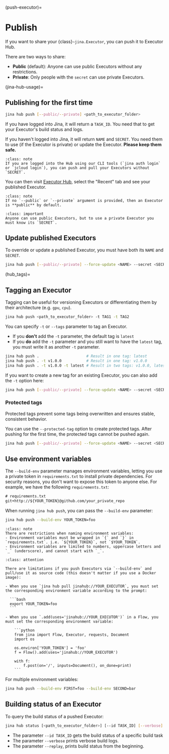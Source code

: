 (push-executor)=
# Publish

If you want to share your {class}`~jina.Executor`, you can push it to Executor Hub.

There are two ways to share:
- **Public** (default): Anyone can use public Executors without any restrictions.
- **Private**: Only people with the `secret` can use private Executors. 

(jina-hub-usage)=
## Publishing for the first time

```bash
jina hub push [--public/--private] <path_to_executor_folder>
```

<script id="asciicast-tpvuZ9u0lU2IumRyLlly3JI93" src="https://asciinema.org/a/tpvuZ9u0lU2IumRyLlly3JI93.js" async></script>

If you have logged into Jina, it will return a `TASK_ID`. You need that to get your Executor's build status and logs. 

If you haven't logged into Jina, it will return `NAME` and `SECRET`. You need them to use (if the Executor is private) or update the Executor. **Please keep them safe.**

````{admonition} Note
:class: note
If you are logged into the Hub using our CLI tools (`jina auth login` or `jcloud login`), you can push and pull your Executors without `SECRET`.
````

You can then visit [Executor Hub](https://cloud.jina.ai), select the "Recent" tab and see your published Executor.

````{admonition} Note
:class: note
If no `--public` or `--private` argument is provided, then an Executor is **public** by default.
````

````{admonition} Important
:class: important
Anyone can use public Executors, but to use a private Executor you must know its `SECRET`.
````


## Update published Executors

To override or update a published Executor, you must have both its `NAME` and `SECRET`.

```bash
jina hub push [--public/--private] --force-update <NAME> --secret <SECRET> <path_to_executor_folder>
```

(hub_tags)=
## Tagging an Executor

Tagging can be useful for versioning Executors or differentiating them by their architecture (e.g. `gpu`, `cpu`).

```bash
jina hub push <path_to_executor_folder> -t TAG1 -t TAG2
```

You can specify `-t` or `--tags` parameter to tag an Executor.

- If you **don't** add the `-t` parameter, the default tag is `latest`
- If you **do** add the `-t` parameter and you still want to have the `latest` tag, you must write it as another `-t` parameter.

```bash
jina hub push .                     # Result in one tag: latest
jina hub push . -t v1.0.0           # Result in one tag: v1.0.0
jina hub push . -t v1.0.0 -t latest # Result in two tags: v1.0.0, latest
```

If you want to create a new tag for an existing Executor, you can also add the `-t` option here:

```bash
jina hub push [--public/--private] --force-update <NAME> --secret <SECRET> -t TAG <path_to_executor_folder>
```

### Protected tags

Protected tags prevent some tags being overwritten and ensures stable, consistent behavior.

You can use the `--protected-tag` option to create protected tags. 
After pushing for the first time, the protected tags cannot be pushed again.

```bash
jina hub push [--public/--private] --force-update <NAME> --secret <SECRET> --protected-tag <PROTECTED_TAG_1> --protected-tag <PROTECTED_TAG_2> <path_to_executor_folder>
```

## Use environment variables

The `--build-env` parameter manages environment variables, letting you use a private token in `requirements.txt` to install private dependencies. For security reasons, you don't want to expose this token to anyone else. For example, we have the following `requirements.txt`: 

```txt
# requirements.txt
git+http://${YOUR_TOKEN}@github.com/your_private_repo 
```

When running `jina hub push`, you can pass the `--build-env` parameter:

```bash
jina hub push --build-env YOUR_TOKEN=foo
```

````{admonition} Note
:class: note
There are restrictions when naming environment variables:
- Environment variables must be wrapped in `{` and `}` in `requirements.txt`. i.e. `${YOUR_TOKEN}`, not `$YOUR_TOKEN`.  
- Environment variables are limited to numbers, uppercase letters and `_` (underscore), and cannot start with `_`. 
````

````{admonition} Limitations
:class: attention

There are limitations if you push Executors via `--build-env` and pull/use it as source code (this doesn't matter if you use a Docker image): 

- When you use `jina hub pull jinahub://YOUR_EXECUTOR`, you must set the corresponding environment variable according to the prompt:

  ```bash
  export YOUR_TOKEN=foo
  ```

- When you use `.add(uses='jinahub://YOUR_EXECUTOR')` in a Flow, you must set the corresponding environment variable:

    ```python
    from jina import Flow, Executor, requests, Document
    import os

    os.environ['YOUR_TOKEN'] = 'foo'
    f = Flow().add(uses='jinahub://YOUR_EXECUTOR')

    with f:
        f.post(on='/', inputs=Document(), on_done=print)
    ```
````

For multiple environment variables:

```bash
jina hub push --build-env FIRST=foo --build-env SECOND=bar
```

## Building status of an Executor 

To query the build status of a pushed Executor:

```bash
jina hub status [<path_to_executor_folder>] [--id TASK_ID] [--verbose] [--replay]
```

- The parameter `--id TASK_ID` gets the build status of a specific build task
- The parameter `--verbose` prints verbose build logs.
- The parameter `--replay`, prints build status from the beginning.

<script id="asciicast-Asd8bQ9YqsuJBVV1V7EfWmCu3" src="https://asciinema.org/a/Asd8bQ9YqsuJBVV1V7EfWmCu3.js" async></script>
